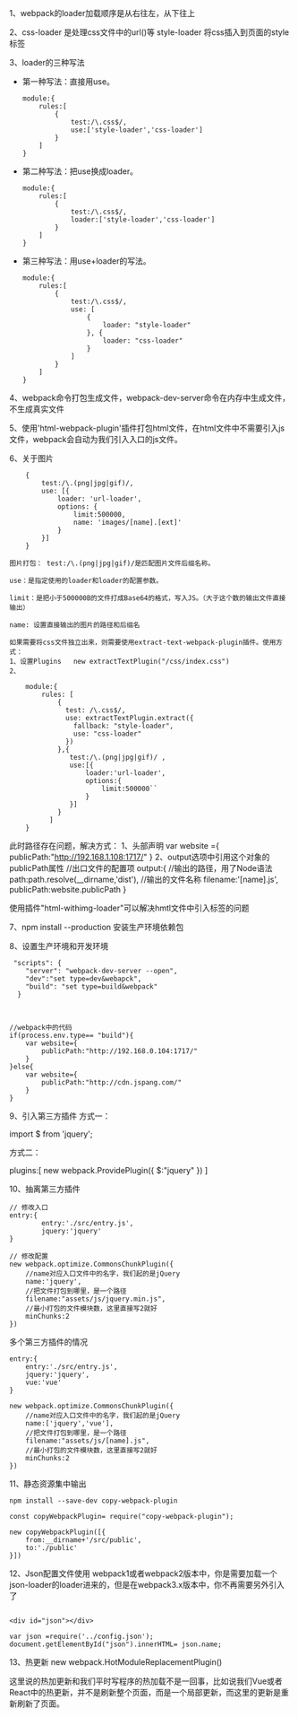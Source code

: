 1、webpack的loader加载顺序是从右往左，从下往上

2、css-loader 是处理css文件中的url()等  style-loader 将css插入到页面的style标签

3、loader的三种写法

+ 第一种写法：直接用use。

    ```
    module:{
        rules:[
            {
                test:/\.css$/,
                use:['style-loader','css-loader']
            }
        ]
    }
    ```
 
+ 第二种写法：把use换成loader。

    ```
    module:{
        rules:[
            {
                test:/\.css$/,
                loader:['style-loader','css-loader']
            }
        ]
    }
    ```

+ 第三种写法：用use+loader的写法。

    ```
    module:{
        rules:[
            {
                test:/\.css$/,
                use: [
                    {
                        loader: "style-loader"
                    }, {
                        loader: "css-loader"
                    }
                ]
            }
        ]
    }
    ```

4、webpack命令打包生成文件，webpack-dev-server命令在内存中生成文件，不生成真实文件

5、使用'html-webpack-plugin'插件打包html文件，在html文件中不需要引入js文件，webpack会自动为我们引入入口的js文件。

6、关于图片

```
    {
        test:/\.(png|jpg|gif)/,
        use: [{
            loader: 'url-loader',
            options: {
                limit:500000,
                name: 'images/[name].[ext]'
            }
        }]
    }
```

    图片打包： test:/\.(png|jpg|gif)/是匹配图片文件后缀名称。
              
    use：是指定使用的loader和loader的配置参数。
              
    limit：是把小于500000B的文件打成Base64的格式，写入JS。（大于这个数的输出文件直接输出）
              
    name: 设置直接输出的图片的路径和后缀名

    如果需要将css文件独立出来，则需要使用extract-text-webpack-plugin插件。使用方式：
    1、设置Plugins   new extractTextPlugin("/css/index.css")
    2、
```
    module:{
        rules: [
            {
              test: /\.css$/,
              use: extractTextPlugin.extract({
                fallback: "style-loader",
                use: "css-loader"
              })
            },{
               test:/\.(png|jpg|gif)/ ,
               use:[{
                   loader:'url-loader',
                   options:{
                       limit:500000``
                   }
               }]
            }
          ]
    }
```

此时路径存在问题，解决方式：
    1、头部声明
        var website ={
            publicPath:"http://192.168.1.108:1717/"
        }
    2、output选项中引用这个对象的publicPath属性
        //出口文件的配置项
        output:{
            //输出的路径，用了Node语法
            path:path.resolve(__dirname,'dist'),
            //输出的文件名称
            filename:'[name].js',
            publicPath:website.publicPath
        }

使用插件"html-withimg-loader"可以解决hmtl文件中引入<img>标签的问题

7、npm install --production   安装生产环境依赖包

8、设置生产环境和开发环境
```
 "scripts": {
    "server": "webpack-dev-server --open",
    "dev":"set type=dev&webapck",
    "build": "set type=build&webpack"
  }



//webpack中的代码  
if(process.env.type== "build"){
    var website={
        publicPath:"http://192.168.0.104:1717/"
    }
}else{
    var website={
        publicPath:"http://cdn.jspang.com/"
    }
}
```

9、引入第三方插件
方式一： 	

import $ from 'jquery';

方式二：

plugins:[
    new webpack.ProvidePlugin({
        $:"jquery"
    })
]

10、抽离第三方插件
```
// 修改入口
entry:{
        entry:'./src/entry.js',
        jquery:'jquery'
}

// 修改配置
new webpack.optimize.CommonsChunkPlugin({
    //name对应入口文件中的名字，我们起的是jQuery
    name:'jquery',
    //把文件打包到哪里，是一个路径
    filename:"assets/js/jquery.min.js",
    //最小打包的文件模块数，这里直接写2就好
    minChunks:2
})
```

多个第三方插件的情况

```
entry:{
    entry:'./src/entry.js',
    jquery:'jquery',
    vue:'vue'
}

new webpack.optimize.CommonsChunkPlugin({
    //name对应入口文件中的名字，我们起的是jQuery
    name:['jquery','vue'],
    //把文件打包到哪里，是一个路径
    filename:"assets/js/[name].js",
    //最小打包的文件模块数，这里直接写2就好
    minChunks:2
})
```

11、静态资源集中输出

```
npm install --save-dev copy-webpack-plugin

const copyWebpackPlugin= require("copy-webpack-plugin");

new copyWebpackPlugin([{
    from:__dirname+'/src/public',
    to:'./public'
}])

```

12、Json配置文件使用 webpack1或者webpack2版本中，你是需要加载一个json-loader的loader进来的，但是在webpack3.x版本中，你不再需要另外引入了

```
	
<div id="json"></div>

var json =require('../config.json');
document.getElementById("json").innerHTML= json.name;
```

13、热更新  new webpack.HotModuleReplacementPlugin()

这里说的热加更新和我们平时写程序的热加载不是一回事，比如说我们Vue或者React中的热更新，并不是刷新整个页面，而是一个局部更新，而这里的更新是重新刷新了页面。